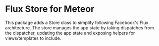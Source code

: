 # Flux Store for Meteor

This package adds a Store class to simplify following Facebook's Flux architecture.
The store manages the app state by taking dispatches from the dispatcher, updating
the app state and exposing helpers for views/templates to include.